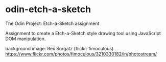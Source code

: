 # odin-etch-a-sketch
The Odin Project: Etch-a-Sketch assignment

Assignment to create a Etch-a-Sketch style drawing tool using JavaScript DOM manipulation.

background image: Rex Sorgatz (flickr: fimoculous) 
https://www.flickr.com/photos/fimoculous/3210330182/in/photostream/


